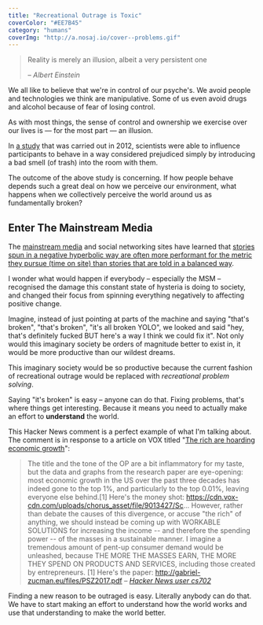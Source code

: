 ```yaml
---
title: "Recreational Outrage is Toxic"
coverColor: "#EE7B45"
category: "humans"
coverImg: "http://a.nosaj.io/cover--problems.gif"
---
```


<div class="quotes-opener">
	<blockquote>
		<p>Reality is merely an illusion, albeit a very persistent one</p>
		<cite>– Albert Einstein</cite>
	</blockquote>
</div>

We all like to believe that we're in control of our psyche's. We avoid people and technologies we think are manipulative. Some of us even avoid drugs and alcohol because of fear of losing control.

As with most things, the sense of control and ownership we exercise over our lives is — for the most part — an illusion.

In [a study](https://www.newscientist.com/article/mg21528731-800-the-yuck-factor-the-surprising-power-of-disgust/) that was carried out in 2012, scientists were able to influence participants to behave in a way considered prejudiced simply by introducing a bad smell (of trash) into the room with them.

The outcome of the above study is concerning. If how people behave depends such a great deal on how we perceive our environment, what happens when we collectively perceive the world around us as fundamentally broken?

## Enter The Mainstream Media
The [mainstream media](https://en.wikipedia.org/wiki/Mainstream_media) and social networking sites have learned that [stories spun in a negative hyperbolic way are often more performant for the metric they pursue (time on site) than stories that are told in a balanced way](https://www.theatlantic.com/technology/archive/2014/06/everything-we-know-about-facebooks-secret-mood-manipulation-experiment/373648/).

I wonder what would happen if everybody – especially the MSM – recognised the damage this constant state of hysteria is doing to society, and changed their focus from spinning everything negatively to affecting positive change.

Imagine, instead of just pointing at parts of the machine and saying "that's broken", "that's broken", "it's all broken YOLO", we looked and said "hey, that's definitely fucked BUT here's a way I think we could fix it". Not only would this imaginary society be orders of magnitude better to exist in, it would be more productive than our wildest dreams. 

This imaginary society would be so productive because the current fashion of recreational outrage would be replaced with *recreational problem solving*.

Saying "it's broken" is easy – anyone can do that. Fixing problems, that's where things get interesting. Because it means you need to actually make an effort to **understand** the world.

This Hacker News comment is a perfect example of what I'm talking about. The comment is in response to a article on VOX titled "[The rich are hoarding economic growth](https://www.vox.com/policy-and-politics/2017/8/8/16112368/piketty-saez-zucman-income-growth-inequality-stagnation-chart)":

> The title and the tone of the OP are a bit inflammatory for my taste, but the data and graphs from the research paper are eye-opening: most economic growth in the US over the past three decades has indeed gone to the top 1%, and particularly to the top 0.01%, leaving everyone else behind.[1]
> Here's the money shot: https://cdn.vox-cdn.com/uploads/chorus_asset/file/9013427/Sc...
> However, rather than debate the causes of this divergence, or accuse "the rich" of anything, we should instead be coming up with WORKABLE SOLUTIONS for increasing the income -- and therefore the spending power -- of the masses in a sustainable manner.
> I imagine a tremendous amount of pent-up consumer demand would be unleashed, because THE MORE THE MASSES EARN, THE MORE THEY SPEND ON PRODUCTS AND SERVICES, including those created by entrepreneurs.
> [1] Here's the paper: http://gabriel-zucman.eu/files/PSZ2017.pdf
> <cite>– [Hacker News user cs702](https://news.ycombinator.com/item?id=15060604)</cite>

Finding a new reason to be outraged is easy. Literally anybody can do that. We have to start making an effort to understand how the world works and use that understanding to make the world better.